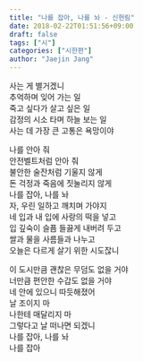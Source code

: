 ```yaml
---
title: "나를 잡아, 나를 놔 - 신현림"
date: 2018-02-22T01:51:56+09:00
draft: false
tags: ["시"]
categories: ["시한편"]
author: "Jaejin Jang"
---
```


사는 게 별거겠니  
추억하며 잊어 가는 일  
죽고 싶다가 살고 싶은 일  
감정의 시소 타며 하늘 보는 일  
사는 데 가장 큰 고통은 욕망이야

나를 안아 줘  
안전벨트처럼 안아 줘  
불안한 술잔처럼 기울지 않게  
돈 걱정과 죽음에 짓눌리지 않게  
나를 잡아, 나를 놔  
자, 우린 일하고 깨치며 가야지  
네 입과 내 입에 사랑의 떡을 넣고  
입 깊숙이 슬픔 들끓게 내버려 두고  
쌀과 물을 사름들과 나누고  
오늘은 다르게 살기 위한 시도잖니

이 도시만큼 괜찮은 무덤도 없을 거야  
너만큼 편안한 수갑도 없을 거야  
네 안에 있으니 따듯해졌어  
날 조이지 마  
나한테 매달리지 마  
그렇다고 날 떠나면 되겠니  
나를 잡아, 나를 놔  
나를 잡아
